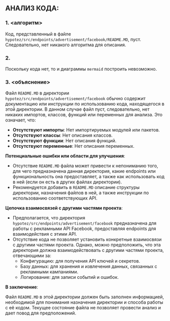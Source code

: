 ## АНАЛИЗ КОДА:

### 1. <алгоритм>

Код, представленный в файле `hypotez/src/endpoints/advertisement/facebook/README.MD`, пуст. Следовательно, нет никакого алгоритма для описания.

### 2. <mermaid>

Поскольку кода нет, то и диаграммы `mermaid` построить невозможно.

### 3. <объяснение>

Файл `README.MD` в директории `hypotez/src/endpoints/advertisement/facebook` обычно содержит документацию или инструкции по использованию кода, находящегося в этой директории. В данном случае файл пуст, следовательно, нет никаких импортов, классов, функций или переменных для анализа. Это означает, что:

*   **Отсутствуют импорты**: Нет импортируемых модулей или пакетов.
*   **Отсутствуют классы**: Нет описания классов.
*   **Отсутствуют функции**: Нет описания функций.
*   **Отсутствуют переменные**: Нет описания переменных.

**Потенциальные ошибки или области для улучшения**:

*   Отсутствие `README.MD` файла может привести к непониманию того, для чего предназначена данная директория, какие endpoints или функциональность она предоставляет, а также как использовать код в ней (если он есть в других файлах директории).
*   Рекомендуется добавить в `README.MD` описание структуры директории, назначения файлов в ней, а также инструкции по использованию соответствующих API.

**Цепочка взаимосвязей с другими частями проекта**:

*   Предполагается, что директория `hypotez/src/endpoints/advertisement/facebook` предназначена для работы с рекламными API Facebook, предоставляя endpoints для взаимодействия с этими API.
*   Отсутствие кода не позволяет установить конкретные взаимосвязи с другими частями проекта.  Однако, можно предположить, что эта директория должна взаимодействовать с другими частями проекта, отвечающими за:
    *   Конфигурацию: для получения API ключей и секретов.
    *   Базу данных: для хранения и извлечения данных, связанных с рекламными кампаниями.
    *   Логирование: для записи событий и ошибок.

**В заключение**:

Файл `README.MD` в этой директории должен быть заполнен информацией, необходимой для понимания назначения директории и способа работы с её кодом. Текущее состояние файла не позволяет провести анализ и дает повод для предположений.